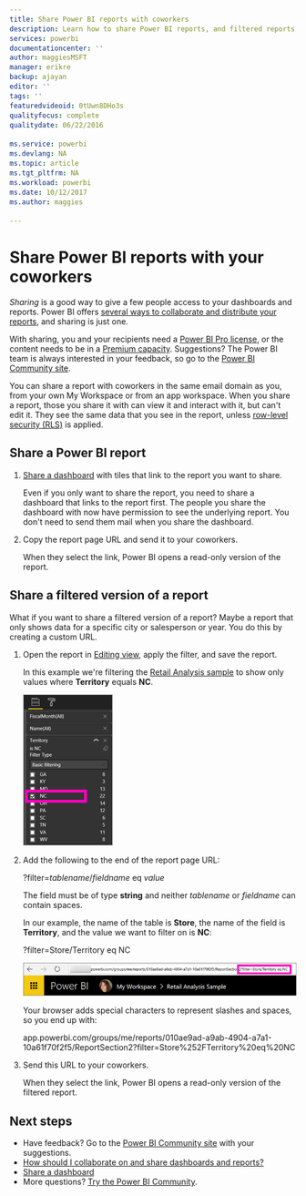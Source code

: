 ```yaml
---
title: Share Power BI reports with coworkers
description: Learn how to share Power BI reports, and filtered reports, with coworkers in your organization.
services: powerbi
documentationcenter: ''
author: maggiesMSFT
manager: erikre
backup: ajayan
editor: ''
tags: ''
featuredvideoid: 0tUwn8DHo3s
qualityfocus: complete
qualitydate: 06/22/2016

ms.service: powerbi
ms.devlang: NA
ms.topic: article
ms.tgt_pltfrm: NA
ms.workload: powerbi
ms.date: 10/12/2017
ms.author: maggies

---
```

# Share Power BI reports with your coworkers
*Sharing* is a good way to give a few people access to your dashboards and reports. Power BI offers [several ways to collaborate and distribute your reports](service-how-to-collaborate-distribute-dashboards-reports.md), and sharing is just one.

With sharing, you and your recipients need a [Power BI Pro license](service-free-vs-pro.md), or the content needs to be in a [Premium capacity](service-premium.md). Suggestions? The Power BI team is always interested in your feedback, so go to the [Power BI Community site](https://community.powerbi.com/).

You can share a report with coworkers in the same email domain as you, from your own My Workspace or from an app workspace. When you share a report, those you share it with can view it and interact with it, but can't edit it. They see the same data that you see in the report, unless [row-level security (RLS)](service-admin-rls.md) is applied. 

## Share a Power BI report
1. [Share a dashboard](service-share-dashboards.md) with tiles that link to the report you want to share. 
   
    Even if you only want to share the report, you need to share a dashboard that links to the report first. The people you share the dashboard with now have permission to see the underlying report. You don't need to send them mail when you share the dashboard.
2. Copy the report page URL and send it to your coworkers. 
   
    When they select the link, Power BI opens a read-only version of the report.

## Share a filtered version of a report
What if you want to share a filtered version of a report? Maybe a report that only shows data for a specific city or salesperson or year. You do this by creating a custom URL.

1. Open the report in [Editing view](powerbi-service-go-from-reading-view-to-editing-view.md), apply the filter, and save the report.
   
   In this example we're filtering the [Retail Analysis sample](sample-tutorial-connect-to-the-samples.md) to show only values where **Territory** equals **NC**.
   
   ![Report filter pane](media/service-share-reports/power-bi-filter-report2.png)
2. Add the following to the end of the report page URL:
   
   ?filter=*tablename*/*fieldname* eq *value*
   
    The field must be of type **string** and neither *tablename* or *fieldname* can contain spaces.
   
   In our example, the name of the table is **Store**, the name of the field is **Territory**, and the value we want to filter on is **NC**:
   
    ?filter=Store/Territory eq NC
   
   ![Filtered report URL](media/service-share-reports/power-bi-filter-url3.png)
   
   Your browser adds special characters to represent slashes and spaces, so you end up with:
   
   app.powerbi.com/groups/me/reports/010ae9ad-a9ab-4904-a7a1-10a61f70f2f5/ReportSection2?filter=Store%252FTerritory%20eq%20NC
3. Send this URL to your coworkers. 
   
   When they select the link, Power BI opens a read-only version of the filtered report.

## Next steps
* Have feedback? Go to the [Power BI Community site](https://community.powerbi.com/) with your suggestions.
* [How should I collaborate on and share dashboards and reports?](service-how-to-collaborate-distribute-dashboards-reports.md)
* [Share a dashboard](service-share-dashboards.md)
* More questions? [Try the Power BI Community](http://community.powerbi.com/).

